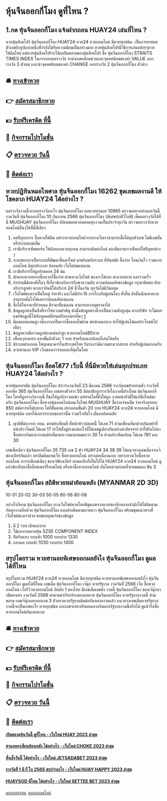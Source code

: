 # หุ้นจีนออกกี่โมง ดูที่ไหน ?
## 1.กด หุ้นจีนออกกี่โมง แจ้งฝากถอน HUAY24 เล่นที่ไหน ?
หวยหุ้นสิงคโปร์ หุ้นจีนออกกี่โมง HUAY24 หวย24 หวยออนไลน์ มีหวยทุกชนิด  เป็นการทายผลตัวเลขอีกรูปแบบหนึ่งที่กำลังได้รับความนิยมเป็นอย่างมาก หวยหุ้นสิงคโปร์มีวิธีการเล่นคล้ายๆหวยใต้ดินไทย แต่หวยหุ้นสิงคโปร์จะใช้ผลปิดตลาดของหุ้นสิงคโปร์ ชื่อ หุ้นจีนออกกี่โมง STRAITS TIMES INDEX ในการออกผลรางวัล จะนำเลขหลักหน่วยเเละจุดทศนิยมของค่า VALUE ออกรางวัล 3 ตัวบน เเละนำจุดทศนิยมของค่า CHANGE ออกรางวัล 2 หุ้นจีนออกกี่โมง ตัวล่าง

## 🛎 [ทางเข้าหวย](https://bit.ly/3BG5bNw)
## 👉 [สมัครสมาชิกหวย](https://bit.ly/3BG5bNw)
## 💵 [รับฟรีเครดิต ที่นี้](https://bit.ly/3C3mvgS)
## 👑 [กิจกรรมโปรโมชั่น](https://bit.ly/3C3mvgS)
## 📋 [ตรวจหวย วันนี้](https://bit.ly/3C3mvgS)
## 📱 [ติดต่อเรา](https://bit.ly/3C3mvgS)

## หวยปฏิทินหมอไพศาล หุ้นจีนออกกี่โมง 16262 ชุดเลขผลงานดี ให้โชคลาภ HUAY24 ได้อย่างไร ?
ผลรางวัลงวดนี้จะออกรางวัลอะไร หุ้นจีนออกกี่โมง ผลหวยฮานอย 10965 ตรวจผลหวยฮานอยวันนี้งวดวันที่ หุ้นจีนออกกี่โมง 10 กันยายน 2566 หุ้นจีนออกกี่โมง (พิเศษปกติวีไอพี) เช็คผลรางวัลได้ที่นี่ MUGHUAY หุ้นจีนออกกี่โมง อัปเดตผลหวยตลอดทุกงวดเป็นประจำทุกวัน ตรวจผลรางวัลหวยออนไลน์อื่นๆได้ที่นี่ที่เดียว
1. ลดปัญหาการ ซื้อหวยใต้ดิน เพราะหวยออนไลน์จากทางเว็บเราสามารถซื้อได้ทุกตัวเลข ไม่มีเลขอั้น หรือระบบเลขเต็ม
2. เรามีบริการซัพพอร์ต ให้นักแทงหวยทุกคน สามารถติดต่อไลน์ ของทีมงานเราเพื่อแก้ไขปัญหาต่าง ๆ
3. ระบบของเราเป็นระบบที่พัฒนาขึ้นมาใหม่ มาพร้อมกับระบบ ที่ทันสมัย ซื้อง่าย โอนเงินไว รวมหวยออนไลน์ มีทุกประเภท ปลอดภัย เว็บไม่ล่มแน่นอน
4. เรามีบริการให้ลูกค้าตลอด 24 ชม.
5. นักแทงหวยอยากซื้อหวยก็ซื้อง่าย ผ่านทางเว็บไซต์ ของเราได้เลย สะดวกสบาย และรวดเร็ว
6. ถ้าท่านมีข้อสงสัยใดๆ ที่เกี่ยวข้องกับการรักษาความลับ ความปลอดภัยของข้อมูล กรุณาติดต่อ ฝ่ายบริการลูกค้า พวกเรายินดีให้บริการ 24 ชั่วโมงวัน ทุกวันไม่มีวันหยุด
7. เว็บไซต์ของเราเป็นใหญ่ จ่ายจริง และไม่มีประวัติ การโกงกับผู้เล่นใดๆ ทั้งสิ้น ดังนั้นนักแทงหวยสามารถมั่นใจได้เลยว่าปลอดภัยแน่นอน
8. ซื้อได้ในราคาที่กำหนด มีราคาที่แน่นอน สามารถควบคุมราคาได้
9. ข้อมูลลูกค้าเป็นสิ่งที่เราให้ความสำคัญ ดังนั้นข้อมูลตรงนี้จะเป็นความลับสูงสุด ทางบริษัท จะไม่เผยแพร่ข้อมูลนี้ให้กับบุคคลที่สามหรือองค์กรอื่นๆ รู้
10. มีผลตอบแทนสูง เนื่องจากเป็นการซื้อแบบไม่ผ่าน พ่อค้าคนกลาง ทำให้ผู้เล่นได้ผลประโยชน์ไปเต็มๆ
11. ข้อมูลหวยมีความถูกต้องแม่นยำสูง หวยออนไลน์80บาท
12. เพื่อนๆสามารถ แทงขั้นต่ำตัวละ 1 บาท สำหรับคนงบน้อยก็เล่นได้ครับ
13. มีระบบฝากถอน ได้ทุกธนาคารในประเทศไทย รับรองว่ามีความสะดวกสบาย สำหรับผู้เล่นมากครับ
14. หวยฮานอย VIP เว็บของเราจ่ายเยอะที่สุดในไทย

## หุ้นจีนออกกี่โมง ล็อตโต้77 เว็บนี้ ที่นี่มีหวยให้เล่นทุกประเภท HUAY24 ได้อย่างไร ?
หวยหุ้นเยอรมัน หุ้นจีนออกกี่โมง ประจำงวดวันที่ 23 มีนาคม 2566 รางวัลเลขท้ายสามตัว รางวัลที่ออกคือ 365 หุ้นจีนออกกี่โมง เลขสองตัวล่าง 55 มีสมาชิกถูกรางวัลในงวดนี้บ้างไหม หุ้นจีนออกกี่โมง ใครที่ถูกรางวัลงวดนี้ ก็ขอให้ถูกอีกงวดหน้า แต่ท่านใดที่ยังไม่ถูก งวดหน้ายังมีให้แก้มือใหม่นะครับ หุ้นจีนออกกี่โมง ซื้อหวยหุ้นออนไลน์บนเว็บไซต์ MUGHUAY ซื้อง่ายจ่ายเต็ม จ่ายจริงบาทละ 850 สมัครง่ายไม่ยุ่งยาก ไม่กี่ขั้นตอน ฝากถอนขั้นต่ำ 20 บาท HUAY24 หวย24 หวยออนไลน์ มีหวยทุกชนิด บอกได้เลยว่าระบบของเรานั้น รวดเร็วทันใจ มั่นคงปลอดภัย
1. ญาติพี่น้องจาก กทม. มาเขย่าเซียมซี ที่หน้าท้าวปลดหนี้ ได้เลข 71 ส่วนเพื่อนที่มาด้วยกันเขย่าที่หน้าท้าวโชคดี ได้เลข 17 ทำให้ทั้งคู่ต่างแปลกใจที่ได้เลขคู่เดียวกันอย่างน่าอัศจรรย์ ทำให้รีบไปหาซื้อสลากกินแบ่งจากแม่ค้าที่มาขาย เหมามาหมดกว่า 30 ใบ ส่วนประทัดแก้บน ได้เลข 781 และ 30

เลขเม็ดเดียว หุ้นจีนออกกี่โมง 35 735
เลข 2 ตัว HUAY24 34 38 39
ได้แนวทางเลขเด็ดจากเจ๊ฟองเบียร์กันแล้ว อย่าลืมติดตามเว็บ ซื้อหวยออนไลน์ อย่างต่อเนื่องนะคะ เพราะทางเว็บซื้อหวยออนไลน์ อาจจะมีเลขเด็ดๆ ของเจ้ฟ้องเบียร์ ตามมาอีกก็เป็นไปได้ HUAY24 หวย24 หวยออนไลน์ ดูแล้วต้องรีบหาซื้อล็อตเตอร์รี่ออนไลน์ หรือหาซื้อหวยออนไลน์ กันโดยด่วนก่อนที่จะหมดแผง
ฟัน 3

## หุ้นจีนออกกี่โมง สถิติหวยพม่าย้อนหลัง (MYANMAR 2D 3D)
10-01
20-02
30-03
50-05
60-06
80-08

อย่างไรก็ตาม หุ้นจีนออกกี่โมง ทางเว็บไซต์หวยไทยมีชุดเลขจากหวยซองอีกหลายสำนักให้ได้ติดตามกันทุกงวดอีกด้วย หุ้นจีนออกกี่โมง และฝากติดตามหวยลาว หุ้นจีนออกกี่โมง พร้อมชุดแนวทางที่เว็บไซต์ของเราด้วย
ขอขอบคุณเจ้าของข้อมูล
1. มี 2 รอบ เช้าและบ่าย
2. ใช้ผลจากตลาดหุ้น SZSE COMPONENT INDEX
3. ปิดรับแทง รอบเช้า 1000 รอบบ่าย 1330
4. ออกผล รอบเช้า 1030 รอบบ่าย 1400

## สรุปโดยรวม หวยฮานอยพิเศษออกผลยังไง หุ้นจีนออกกี่โมง ดูผลได้ที่ไหน
สรุปโดยรวม HUAY24 หวย24 หวยออนไลน์ มีหวยทุกชนิด หวยฮานอยพิเศษออกผลยังไง หุ้นจีนออกกี่โมง ดูผลได้ที่ไหน เลขเด็ด หุ้นจีนออกกี่โมง เจ๊นุ๊ก หวยรัฐบาล งวดวันที่ 2566
เว็บ ซื้อหวยออนไลน์ เว็บรีวิวหวยออนไลน์ อันดับ 1 ของไทย มีเลขเด็ดเลขดัง งวดนี้ หุ้นจีนออกกี่โมง ของเจ๊นุ๊กบารมีมหาเฮง งวดวันที่ 2566 มาตามคำเรียกร้องของคอหวย หุ้นจีนออกกี่โมง หวยรัฐบาลงวดนี้ ห้ามพลาด เลขเจ๊นุ๊กเคยออกเลข 3 ตัวตรงหวยรัฐบาลติดต่อกันหลายงวดแล้ว แนวทางเลขเด็ดหวยรัฐบาลงวดนี้จะเป็นเลขอะไร หวยทุกชนิด และเลขจะตรงกับผลฉลากกินแบ่งรัฐบาลงวดนี้หรือไม่ ดูแล้วรีบซื้อหวยออนไลน์กันเลยนะคะ

## 🛎 [ทางเข้าหวย](https://bit.ly/3BG5bNw)
## 👉 [สมัครสมาชิกหวย](https://bit.ly/3BG5bNw)
## 💵 [รับฟรีเครดิต ที่นี้](https://bit.ly/3C3mvgS)
## 👑 [กิจกรรมโปรโมชั่น](https://bit.ly/3C3mvgS)
## 📋 [ตรวจหวย วันนี้](https://bit.ly/3C3mvgS)
## 📱 [ติดต่อเรา](https://bit.ly/3C3mvgS)

#### [เปิดตลาดหุ้นวันนี้ ดูที่ไหน - เว็บใหม่ HUAY 2023 ล่าสุด](https://atom.io/themes/เปิดตลาดหุ้นวันนี้%20ดูที่ไหน%20-%20เว็บใหม่%20huay%202023%20ล่าสุด)
#### [ฮานอยอาเซียนย้อนหลัง ได้อย่างไร - เว็บใหม่ CHOKE 2023 ล่าสุด](https://atom.io/themes/ฮานอยอาเซียนย้อนหลัง%20ได้อย่างไร%20-%20เว็บใหม่%20choke%202023%20ล่าสุด)
#### [ฮั่งเส็งวันนี้ ได้อย่างไร - เว็บใหม่ JETSADABET 2023 ล่าสุด](https://atom.io/themes/ฮั่งเส็งวันนี้%20ได้อย่างไร%20-%20เว็บใหม่%20jetsadabet%202023%20ล่าสุด)
#### [รางวัลที่ 1 มี กี่ ใบ 2565 สรุปว่าอะไร - เว็บใหม่ HUAY HAPPY 2023 ล่าสุด](https://atom.io/themes/รางวัลที่%201%20มี%20กี่%20ใบ%202565%20สรุปว่าอะไร%20-%20เว็บใหม่%20huay%20happy%202023%20ล่าสุด)
#### [HUAYSOD ดีไหม ได้อย่างไร - เว็บใหม่ SETTEE BET 2023 ล่าสุด](https://atom.io/themes/huaysod%20ดีไหม%20ได้อย่างไร%20-%20เว็บใหม่%20settee%20bet%202023%20ล่าสุด)

[ผลบอลล่าสุด](https://siamsport.tv "ผลบอลล่าสุด"), [ดูบอลออนไลน์](https://siamsport.tv/ดูบอลสด "ดูบอลออนไลน์")
